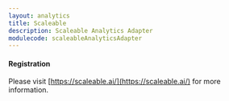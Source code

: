 ```yaml
---
layout: analytics
title: Scaleable
description: Scaleable Analytics Adapter
modulecode: scaleableAnalyticsAdapter
---
```


#### Registration

Please visit [https://scaleable.ai/](https://scaleable.ai/) for more information.

